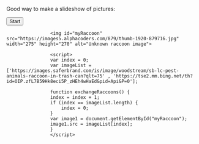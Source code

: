 Good way to make a slideshow of pictures:

<button onclick="exchangeRaccoons()">Start</button> <br>
                    
                    <img id="myRaccoon" src="https://images5.alphacoders.com/879/thumb-1920-879716.jpg" width="275" height="270" alt="Unknown raccoon image">

                    <script>
                    var index = 0;
                    var imageList = ['https://images.saferbrand.com/is/image/woodstream/sb-lc-pest-animals-raccoon-in-trash-can?qlt=75' , 'https://tse2.mm.bing.net/th?id=OIP.zfL7B59Hk8eci5P_zHEh4wHaEd&pid=Api&P=0'];

                    function exchangeRaccoons() {
                    index = index + 1;
                    if (index == imageList.length) {
                        index = 0;
                    }
                    var image1 = document.getElementById("myRaccoon");
                    image1.src = imageList[index];
                    }
                    </script>